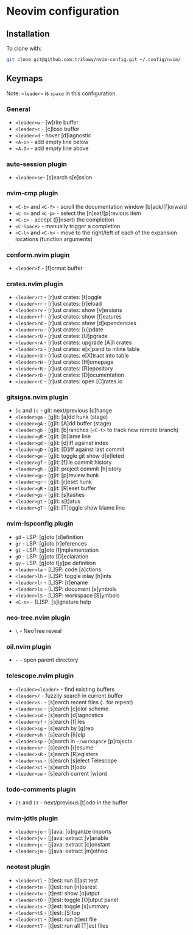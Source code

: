 # Neovim configuration

## Installation

To clone with:
```sh
git clone git@github.com:trilowy/nvim-config.git ~/.config/nvim/
```

## Keymaps

Note: `<leader>` is `space` in this configuration.

### General

- `<leader>w` - [w]rite buffer
- `<leader>c` - [c]lose buffer
- `<leader>d` - hover [d]iagnostic
- `<A-o>` - add empty line below
- `<A-O>` - add empty line above

### auto-session plugin

- `<leader>se`- [s]earch s[e]ssion

### nvim-cmp plugin

- `<C-b>` and `<C-f>` - scroll the documentation window [b]ack/[f]orward
- `<C-n>` and `<C-p>` - select the [n]ext/[p]revious item
- `<C-i>` - accept ([i]nsert) the completion
- `<C-Space>` - manually trigger a completion
- `<C-l>` and `<C-h>` - move to the right/left of each of the expansion locations (function arguments)

### conform.nvim plugin

- `<leader>f` - [f]ormat buffer

### crates.nvim plugin

- `<leader>rt` - [r]ust crates: [t]oggle
- `<leader>rr` - [r]ust crates: [r]eload
- `<leader>rv` - [r]ust crates: show [v]ersions
- `<leader>rf` - [r]ust crates: show [f]eatures
- `<leader>rd` - [r]ust crates: show [d]ependencies
- `<leader>ru` - [r]ust crates: [u]pdate
- `<leader>rU` - [r]ust crates: [U]pgrade
- `<leader>rA` - [r]ust crates: upgrade [A]ll crates
- `<leader>rx` - [r]ust crates: e[x]pand to inline table
- `<leader>rX` - [r]ust crates: e[X]tract into table
- `<leader>rH` - [r]ust crates: [H]omepage
- `<leader>rR` - [r]ust crates: [R]epository
- `<leader>rD` - [r]ust crates: [D]ocumentation
- `<leader>rC` - [r]ust crates: open [C]rates.io

### gitsigns.nvim plugin

- `]c` and `[c` - git: next/previous [c]hange
- `<leader>ga` - [g]it: [a]dd hunk (stage)
- `<leader>gA` - [g]it: [A]dd buffer (stage)
- `<leader>gb` - [g]it: [b]ranches (`<C-t>` to track new remote branch)
- `<leader>gB` - [g]it: [b]lame line
- `<leader>gd` - [g]it: [d]iff against index
- `<leader>gD` - [g]it: [D]iff against last commit
- `<leader>ge` - [g]it: toggle git show d[e]leted
- `<leader>gf` - [g]it: [f]ile commit history
- `<leader>gh` - [g]it: project commit [h]istory
- `<leader>gp` - [g]it: [p]review hunk
- `<leader>gr` - [g]it: [r]eset hunk
- `<leader>gR` - [g]it: [R]eset buffer
- `<leader>gs` - [g]it: [s]tashes
- `<leader>gt` - [g]it: s[t]atus
- `<leader>gT` - [g]it: [T]oggle show blame line

### nvim-lspconfig plugin

- `gd` - LSP: [g]oto [d]efinition
- `gr` - LSP: [g]oto [r]eferences
- `gI` - LSP: [g]oto [I]mplementation
- `gD` - LSP: [g]oto [D]eclaration
- `gy` - LSP: [g]oto t[y]pe definition
- `<leader>la` - [L]SP: code [a]ctions
- `<leader>lh` - [L]SP: toggle inlay [h]ints
- `<leader>lr` - [L]SP: [r]ename
- `<leader>ls` - [L]SP: document [s]ymbols
- `<leader>lS` - [L]SP: workspace [S]ymbols
- `<C-s>` - [L]SP: [s]ignature help

### neo-tree.nvim plugin

- `\` - NeoTree reveal

### oil.nvim plugin

- `-` - open parent directory

### telescope.nvim plugin

- `<leader><leader>` - find existing buffers
- `<leader>/` - fuzzily search in current buffer
- `<leader>s.` - [s]earch recent files (`.` for repeat)
- `<leader>sc` - [s]earch [c]olor scheme
- `<leader>sd` - [s]earch [d]iagnostics
- `<leader>sf` - [s]earch [f]iles
- `<leader>sg` - [s]earch by [g]rep
- `<leader>sh` - [s]earch [h]elp
- `<leader>sp` - [s]earch in `~/workspace` [p]rojects
- `<leader>sr` - [s]earch [r]esume
- `<leader>sR` - [s]earch [R]egisters
- `<leader>ss` - [s]earch [s]elect Telescope
- `<leader>st` - [s]earch [t]odo
- `<leader>sw` - [s]earch current [w]ord

### todo-comments plugin

- `]t` and `[t` - next/previous [t]odo in the buffer

### nvim-jdtls plugin

- `<leader>jo` - [j]ava: [o]rganize imports
- `<leader>jv` - [j]ava: extract [v]ariable
- `<leader>jc` - [j]ava: extract [c]onstant
- `<leader>jm` - [j]ava: extract [m]ethod

### neotest plugin

- `<leader>tl` - [t]est: run [l]ast test
- `<leader>tn` - [t]est: run [n]earest
- `<leader>to` - [t]est: show [o]utput
- `<leader>tO` - [t]est: toggle [O]utput panel
- `<leader>ts` - [t]est: toggle [s]ummary
- `<leader>tS` - [t]est: [S]top
- `<leader>tt` - [t]est: run [t]est file
- `<leader>tT` - [t]est: run all [T]est files
